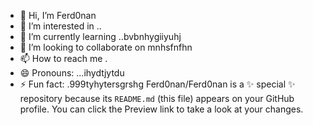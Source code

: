 - 👋 Hi, I’m Ferd0nan
- 👀 I’m interested in ..
- 🌱 I’m currently learning ..bvbnhygiiyuhj
- 💞️ I’m looking to collaborate on mnhsfnfhn
- 📫 How to reach me .
- 😄 Pronouns: ...ihydtjytdu
- ⚡ Fun fact: .999tyhytersgrshg
Ferd0nan/Ferd0nan is a ✨ special ✨ repository because its `README.md` (this file) appears on your GitHub profile.
You can click the Preview link to take a look at your changes.
